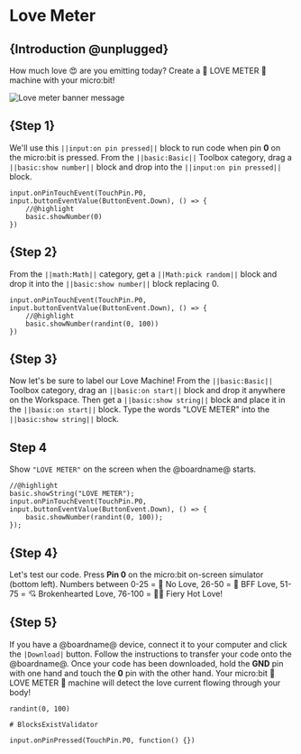 # Love Meter

## {Introduction @unplugged}

How much love 😍 are you emitting today? Create a 💓 LOVE METER 💓 machine with your micro:bit!

![Love meter banner message](/static/calliope/tutorials/05_love_meter_animation.gif)

## {Step 1}

We'll use this ``||input:on pin pressed||`` block to run code when pin **0** on the micro:bit is pressed. From the ``||basic:Basic||`` Toolbox category, drag a ``||basic:show number||`` block and drop into the ``||input:on pin pressed||`` block.

```blocks
input.onPinTouchEvent(TouchPin.P0, input.buttonEventValue(ButtonEvent.Down), () => {
    //@highlight
    basic.showNumber(0)
})
```

## {Step 2}

From the ``||math:Math||`` category, get a ``||Math:pick random||`` block and drop it into the ``||basic:show number||`` block replacing 0.

```blocks
input.onPinTouchEvent(TouchPin.P0, input.buttonEventValue(ButtonEvent.Down), () => {
    //@highlight
    basic.showNumber(randint(0, 100))
})
```

## {Step 3}

Now let's be sure to label our Love Machine! From the ``||basic:Basic||`` Toolbox category, drag an ``||basic:on start||`` block and drop it anywhere on the Workspace. Then get a ``||basic:show string||`` block and place it in the ``||basic:on start||`` block.  Type the words "LOVE METER" into the ``||basic:show string||`` block.

## Step 4

Show ``"LOVE METER"`` on the screen when the @boardname@ starts.

```blocks
//@highlight
basic.showString("LOVE METER");
input.onPinTouchEvent(TouchPin.P0, input.buttonEventValue(ButtonEvent.Down), () => {
    basic.showNumber(randint(0, 100));
});
```

## {Step 4}

Let's test our code. Press **Pin 0** on the micro:bit on-screen simulator (bottom left). Numbers between 0-25 = 🖤 No Love, 26-50 = 🫶 BFF Love, 51-75 = 💘 Brokenhearted Love, 76-100 = 💖🔥 Fiery Hot Love!

## {Step 5}

If you have a @boardname@ device, connect it to your computer and click the ``|Download|`` button. Follow the instructions to transfer your code onto the @boardname@. Once your code has been downloaded, hold the **GND** pin with one hand and touch the **0** pin with the other hand. Your micro:bit 💓 LOVE METER 💓 machine will detect the love current flowing through your body!

```blockconfig.global
randint(0, 100)
```

```validation.global
# BlocksExistValidator
```

```template
input.onPinPressed(TouchPin.P0, function() {})
```

